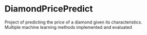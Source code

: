 # DiamondPricePredict
Project of predicting the price of a diamond given its characteristics. Multiple machine learning methods implemented and evaluated
